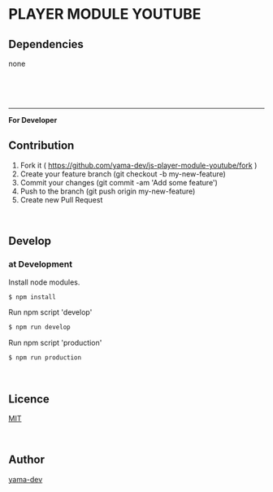 # PLAYER MODULE YOUTUBE

## Dependencies

none

<br><br><br>

___

**For Developer**

## Contribution

1. Fork it ( https://github.com/yama-dev/js-player-module-youtube/fork )
2. Create your feature branch (git checkout -b my-new-feature)
3. Commit your changes (git commit -am 'Add some feature')
4. Push to the branch (git push origin my-new-feature)
5. Create new Pull Request

<br>

## Develop

### at Development

Install node modules.

``` bash
$ npm install
```

Run npm script 'develop'

``` bash
$ npm run develop
```

Run npm script 'production'

``` bash
$ npm run production
```

<br>

## Licence

[MIT](https://github.com/yama-dev/js-player-module-youtube/blob/master/LICENSE)

<br>

## Author

[yama-dev](https://github.com/yama-dev)


